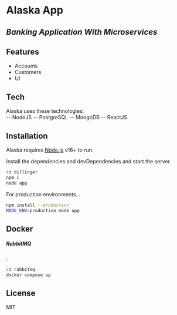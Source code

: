 # Alaska App
## _Banking Application With Microservices_



## Features
- Accounts
- Customers
- UI
## Tech

Alaska uses these technologies: </br>
-- NodeJS
-- PostgreSQL
-- MongoDB
-- ReactJS




## Installation

Alaska requires [Node.js](https://nodejs.org/) v16+ to run.

Install the dependencies and devDependencies and start the server.

```sh
cd dillinger
npm i
node app
```

For production environments...

```sh
npm install --production
NODE_ENV=production node app
```


## Docker

##### RabbitMQ
:
```sh
cd rabbitmq
docker compose up
```


## License

MIT


